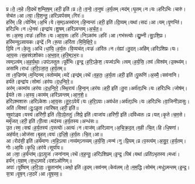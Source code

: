 

  
प्र।ते॒।म॒हे।वि॒दथे॑ श॒म्सि॒ष॒म्।हरी॒ इति॑।प्र।ते॒।व॒न्वे॒।व॒नुषः॑।ह॒र्य॒तम्।मद॑म्।घृ॒तम्।न।यः।हरि॑ऽभिः।चारु॑।सेच॑त।आ।त्वा॒।वि॒श॒न्तु॒।हरि॑ऽवर्पसम्।गिरः॑॥  
हरि॑म्।हि।योनि॑म्।अ॒भि।ये।स॒म्ऽअस्व॑रन्।हि॒न्वन्तः॑।हरी॒ इति॑।दि॒व्यम्।यथा॑।सदः॑।आ।यम्।पृ॒णन्ति॑।हरि॑ऽभिः।न।धे॒नवः॑।इन्द्रा॑य।शू॒षम्।हरि॑ऽवन्तम्।अ॒र्च॒त॒॥  
सः।अ॒स्य॒।वज्रः॑।हरि॑तः।यः।आ॒य॒सः।हरिः॑।निऽका॑मः।हरिः॑।आ।गभ॑स्त्योः।द्यु॒म्नी।सु॒ऽशि॒प्रः।हरि॑मन्युऽसायकः।इन्द्रे॑।नि।रू॒पा।हरि॑ता।मि॒मि॒क्षि॒रे॒॥  
दि॒वि।न।के॒तुः।अधि॑।धा॒यि॒।ह॒र्य॒तः।वि॒व्यच॑त्।वज्रः॑।हरि॑तः।न।रंह्या॑।तु॒दत्।अहि॑म्।हरि॑ऽशिप्रः।यः।आ॒य॒सः।स॒हस्र॑ऽशोकाः।अ॒भ॒व॒त्।ह॒रि॒म्ऽभ॒रः॥  
त्वम्ऽत्व॑म्।अ॒ह॒र्य॒थाः॒।उप॑ऽस्तुतः।पूर्वे॑भिः।इ॒न्द्र॒।ह॒रि॒ऽके॒श॒।यज्व॑ऽभिः।त्वम्।ह॒र्य॒सि॒।तव॑।विश्व॑म्।उ॒क्थ्य॑म्।असा॑मि।राधः॑।ह॒रि॒ऽजा॒त॒।ह॒र्य॒तम्॥  
ता।व॒ज्रिण॑म्।म॒न्दिनम्।स्तोम्य॑म्।मदे॑।इन्द्र॑म्।रथे॑।व॒ह॒तः॒।ह॒र्य॒ता।हरी॒ इति॑।पु॒रूणि॑।अ॒स्मै॒।सव॑नानि।हर्य॑ते।इन्द्रा॑य।सोमाः॑।हर॑यः।द॒ध॒न्वि॒रे॒॥  
अर॑म्।कामा॑य।हर॑यः।द॒ध॒न्वि॒रे॒।स्थि॒राय॑।हि॒न्व॒न्।हर॑यः।हरी॒ इति॑।तु॒रा।अर्व॑त्ऽभिः।यः।हरि॑ऽभिः।जोष॑म्।ईय॑ते।सः।अ॒स्य॒।काम॑म्।हरि॑ऽवन्तम्।आ॒न॒शे॒॥  
हरि॑ऽश्मशारुः।हरि॑ऽकेशः।आ॒य॒सः।तु॒रः॒ऽपेये॑।यः।ह॒रि॒ऽपाः।अव॑र्धत।अर्व॑त्ऽभिः।यः।हरि॑ऽभिः।वा॒जिनी॑ऽवसुः।अति॑।विश्वा॑।दुः॒ऽइ॒ता।पारि॑षत्।हरी॒ इति॑॥  
स्रुवा॑ऽइव।यस्य॑।हरि॑णी॒ इति॑।वि॒ऽपे॒ततुः॑।शिप्रे॒ इति॑।वाजा॑य।हरि॑णी॒ इति॑।दवि॑ध्वतः।प्र।यत्।कृ॒ते।च॒म॒से।मर्मृ॑जत्।हरी॒ इति॑।पी॒त्वा।मद॑स्य।ह॒र्य॒तस्य।अन्ध॑सः॥  
उ॒त।स्म॒।सद्म॑।ह॒र्य॒तस्य॑।प॒स्त्योः॑।अत्यः॑।न।वाज॑म्।हरि॑ऽवान्।अ॒चि॒क्र॒द॒त्।म॒ही।चि॒त्।हि।धि॒षणा॑।अह॑र्यत्।ओज॑सा।बृ॒हत्।वयः॑।द॒धि॒षे॒।ह॒र्य॒तः।चि॒त्।आ॥  
आ।रोद॑सी॒ इति॑।हर्य॑माणः।म॒हि॒ऽत्वा।नव्य॑म्ऽनव्यम्।ह॒र्य॒सि॒।मन्म॑।नु।प्रि॒यम्।प्र।प॒स्त्य॑म्।अ॒सु॒र॒।ह॒र्य॒तम्।गोः।आ॒विः।कृ॒धि॒।हर॑ये।सूर्या॑य॥  
आ।त्वा॒।ह॒र्यन्त॑म्।प्र॒ऽयुजः॑।जना॑नाम्।रथे॑।व॒ह॒न्तु॒।हरि॑ऽशिप्रम्।इ॒न्द्र॒।पिब॑।यथा॑।प्रति॑ऽभृतस्य।मध्वः॑।हर्य॑न्।य॒ज्ञम्।स॒ध॒ऽमादे॑।दश॑ऽओणिम्॥  
अपाः॑।पूर्वे॑षाम्।ह॒रि॒ऽवः॒।सु॒ताना॑म्।अथो॒ इति॑।इ॒दम्।सव॑नम्।केव॑लम्।ते॒।म॒म॒द्धि।सोम॑म्।मधु॑ऽमन्तम्।इ॒न्द्र॒।स॒त्रा।वृ॒ष॒न्।ज॒ठरे॑।आ।वृ॒ष॒स्व॒॥  
